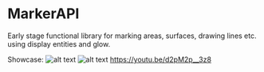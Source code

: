 # MarkerAPI
Early stage functional library for marking areas, surfaces, drawing lines etc. using display entities and glow.

Showcase:
![alt text](https://media.discordapp.net/attachments/486919187038470155/1103416885061632100/2023-05-03_21.59.16.png)
![alt text](https://cdn.discordapp.com/attachments/693115824369696851/1104164748779585646/ezgif.com-video-to-gif.gif)
https://youtu.be/d2pM2p__3z8 
